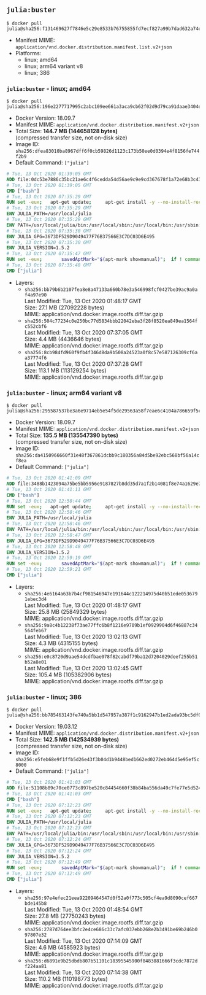 ## `julia:buster`

```console
$ docker pull julia@sha256:f131469627f7846e5c29e8533b76755855fd7ecf827a99b7dad632a74ec9da0a
```

-	Manifest MIME: `application/vnd.docker.distribution.manifest.list.v2+json`
-	Platforms:
	-	linux; amd64
	-	linux; arm64 variant v8
	-	linux; 386

### `julia:buster` - linux; amd64

```console
$ docker pull julia@sha256:196e2277717995c2abc109ee661a3aca9cb62f02d9d79ca91daae3404ea3ff8c
```

-	Docker Version: 18.09.7
-	Manifest MIME: `application/vnd.docker.distribution.manifest.v2+json`
-	Total Size: **144.7 MB (144658128 bytes)**  
	(compressed transfer size, not on-disk size)
-	Image ID: `sha256:dfea83010ba8967dff6f0cb59826d1123c173b50ee0d0394e4f8156fe744f2b9`
-	Default Command: `["julia"]`

```dockerfile
# Tue, 13 Oct 2020 01:39:05 GMT
ADD file:0dc53e7886c35bc21ae6c4f6cedda54d56ae9c9e9cd367678f1a72e68b3c43d4 in / 
# Tue, 13 Oct 2020 01:39:05 GMT
CMD ["bash"]
# Tue, 13 Oct 2020 07:35:29 GMT
RUN set -eux; 	apt-get update; 	apt-get install -y --no-install-recommends 		ca-certificates 		curl 	; 	rm -rf /var/lib/apt/lists/*
# Tue, 13 Oct 2020 07:35:29 GMT
ENV JULIA_PATH=/usr/local/julia
# Tue, 13 Oct 2020 07:35:29 GMT
ENV PATH=/usr/local/julia/bin:/usr/local/sbin:/usr/local/bin:/usr/sbin:/usr/bin:/sbin:/bin
# Tue, 13 Oct 2020 07:35:30 GMT
ENV JULIA_GPG=3673DF529D9049477F76B37566E3C7DC03D6E495
# Tue, 13 Oct 2020 07:35:30 GMT
ENV JULIA_VERSION=1.5.2
# Tue, 13 Oct 2020 07:35:47 GMT
RUN set -eux; 		savedAptMark="$(apt-mark showmanual)"; 	if ! command -v gpg > /dev/null; then 		apt-get update; 		apt-get install -y --no-install-recommends 			gnupg 			dirmngr 		; 		rm -rf /var/lib/apt/lists/*; 	fi; 		dpkgArch="$(dpkg --print-architecture)"; 	case "${dpkgArch##*-}" in 		amd64) tarArch='x86_64'; dirArch='x64'; sha256='6da704fadcefa39725503e4c7a9cfa1a570ba8a647c4bd8de69a118f43584630' ;; 		arm64) tarArch='aarch64'; dirArch='aarch64'; sha256='1e38dca697e569700e151a1d66021de142a7fd1ccc53bed47367ed72826bfde1' ;; 		i386) tarArch='i686'; dirArch='x86'; sha256='c4c260113dc8c4e9ac3638042b589e63e9a4b914822f5601a2368986281b977f' ;; 		*) echo >&2 "error: current architecture ($dpkgArch) does not have a corresponding Julia binary release"; exit 1 ;; 	esac; 		folder="$(echo "$JULIA_VERSION" | cut -d. -f1-2)"; 	curl -fL -o julia.tar.gz.asc "https://julialang-s3.julialang.org/bin/linux/${dirArch}/${folder}/julia-${JULIA_VERSION}-linux-${tarArch}.tar.gz.asc"; 	curl -fL -o julia.tar.gz     "https://julialang-s3.julialang.org/bin/linux/${dirArch}/${folder}/julia-${JULIA_VERSION}-linux-${tarArch}.tar.gz"; 		echo "${sha256} *julia.tar.gz" | sha256sum -c -; 		export GNUPGHOME="$(mktemp -d)"; 	gpg --batch --keyserver ha.pool.sks-keyservers.net --recv-keys "$JULIA_GPG"; 	gpg --batch --verify julia.tar.gz.asc julia.tar.gz; 	command -v gpgconf > /dev/null && gpgconf --kill all; 	rm -rf "$GNUPGHOME" julia.tar.gz.asc; 		mkdir "$JULIA_PATH"; 	tar -xzf julia.tar.gz -C "$JULIA_PATH" --strip-components 1; 	rm julia.tar.gz; 		apt-mark auto '.*' > /dev/null; 	[ -z "$savedAptMark" ] || apt-mark manual $savedAptMark; 	apt-get purge -y --auto-remove -o APT::AutoRemove::RecommendsImportant=false; 		julia --version
# Tue, 13 Oct 2020 07:35:48 GMT
CMD ["julia"]
```

-	Layers:
	-	`sha256:bb79b6b2107fea8e8a47133a660b78e3a546998fcf0427be39ac9a0af4a97e90`  
		Last Modified: Tue, 13 Oct 2020 01:48:17 GMT  
		Size: 27.1 MB (27092228 bytes)  
		MIME: application/vnd.docker.image.rootfs.diff.tar.gzip
	-	`sha256:504c77234c0e250bc77d5834bbb22042eba3f28f8520ea849ea1564fc552cbf6`  
		Last Modified: Tue, 13 Oct 2020 07:37:05 GMT  
		Size: 4.4 MB (4436646 bytes)  
		MIME: application/vnd.docker.image.rootfs.diff.tar.gzip
	-	`sha256:8cb984fd960f9fb4f346d8da9b508a24523a0f8c57e587126309cf6aa37774f6`  
		Last Modified: Tue, 13 Oct 2020 07:37:28 GMT  
		Size: 113.1 MB (113129254 bytes)  
		MIME: application/vnd.docker.image.rootfs.diff.tar.gzip

### `julia:buster` - linux; arm64 variant v8

```console
$ docker pull julia@sha256:295587537be3a6e9714eb5e54f5de29563a58f7eae6c4104a786659f5c239daf
```

-	Docker Version: 18.09.7
-	Manifest MIME: `application/vnd.docker.distribution.manifest.v2+json`
-	Total Size: **135.5 MB (135547390 bytes)**  
	(compressed transfer size, not on-disk size)
-	Image ID: `sha256:da4150966660f31e48f367861dcbb9c180356a84d5be92ebc568bf56a14cf8ea`
-	Default Command: `["julia"]`

```dockerfile
# Tue, 13 Oct 2020 01:41:09 GMT
ADD file:3488b1423094a75be5bb5956e9187827b8dd35d7a1f2b14081f8e74a1629e7d0 in / 
# Tue, 13 Oct 2020 01:41:11 GMT
CMD ["bash"]
# Tue, 13 Oct 2020 12:58:44 GMT
RUN set -eux; 	apt-get update; 	apt-get install -y --no-install-recommends 		ca-certificates 		curl 	; 	rm -rf /var/lib/apt/lists/*
# Tue, 13 Oct 2020 12:58:46 GMT
ENV JULIA_PATH=/usr/local/julia
# Tue, 13 Oct 2020 12:58:46 GMT
ENV PATH=/usr/local/julia/bin:/usr/local/sbin:/usr/local/bin:/usr/sbin:/usr/bin:/sbin:/bin
# Tue, 13 Oct 2020 12:58:47 GMT
ENV JULIA_GPG=3673DF529D9049477F76B37566E3C7DC03D6E495
# Tue, 13 Oct 2020 12:58:48 GMT
ENV JULIA_VERSION=1.5.2
# Tue, 13 Oct 2020 12:59:19 GMT
RUN set -eux; 		savedAptMark="$(apt-mark showmanual)"; 	if ! command -v gpg > /dev/null; then 		apt-get update; 		apt-get install -y --no-install-recommends 			gnupg 			dirmngr 		; 		rm -rf /var/lib/apt/lists/*; 	fi; 		dpkgArch="$(dpkg --print-architecture)"; 	case "${dpkgArch##*-}" in 		amd64) tarArch='x86_64'; dirArch='x64'; sha256='6da704fadcefa39725503e4c7a9cfa1a570ba8a647c4bd8de69a118f43584630' ;; 		arm64) tarArch='aarch64'; dirArch='aarch64'; sha256='1e38dca697e569700e151a1d66021de142a7fd1ccc53bed47367ed72826bfde1' ;; 		i386) tarArch='i686'; dirArch='x86'; sha256='c4c260113dc8c4e9ac3638042b589e63e9a4b914822f5601a2368986281b977f' ;; 		*) echo >&2 "error: current architecture ($dpkgArch) does not have a corresponding Julia binary release"; exit 1 ;; 	esac; 		folder="$(echo "$JULIA_VERSION" | cut -d. -f1-2)"; 	curl -fL -o julia.tar.gz.asc "https://julialang-s3.julialang.org/bin/linux/${dirArch}/${folder}/julia-${JULIA_VERSION}-linux-${tarArch}.tar.gz.asc"; 	curl -fL -o julia.tar.gz     "https://julialang-s3.julialang.org/bin/linux/${dirArch}/${folder}/julia-${JULIA_VERSION}-linux-${tarArch}.tar.gz"; 		echo "${sha256} *julia.tar.gz" | sha256sum -c -; 		export GNUPGHOME="$(mktemp -d)"; 	gpg --batch --keyserver ha.pool.sks-keyservers.net --recv-keys "$JULIA_GPG"; 	gpg --batch --verify julia.tar.gz.asc julia.tar.gz; 	command -v gpgconf > /dev/null && gpgconf --kill all; 	rm -rf "$GNUPGHOME" julia.tar.gz.asc; 		mkdir "$JULIA_PATH"; 	tar -xzf julia.tar.gz -C "$JULIA_PATH" --strip-components 1; 	rm julia.tar.gz; 		apt-mark auto '.*' > /dev/null; 	[ -z "$savedAptMark" ] || apt-mark manual $savedAptMark; 	apt-get purge -y --auto-remove -o APT::AutoRemove::RecommendsImportant=false; 		julia --version
# Tue, 13 Oct 2020 12:59:21 GMT
CMD ["julia"]
```

-	Layers:
	-	`sha256:4e6164a63b7b4cf981546947e191644c122214975d40b51ede0536791ebec3d4`  
		Last Modified: Tue, 13 Oct 2020 01:48:17 GMT  
		Size: 25.8 MB (25849329 bytes)  
		MIME: application/vnd.docker.image.rootfs.diff.tar.gzip
	-	`sha256:9a8c4b12238f73ae77ffc6b8f1216e9709b1ef0929904d6f46887c34564feb67`  
		Last Modified: Tue, 13 Oct 2020 13:02:13 GMT  
		Size: 4.3 MB (4315155 bytes)  
		MIME: application/vnd.docker.image.rootfs.diff.tar.gzip
	-	`sha256:e0c8720d9aae54dcdfbae078f82cabdf79ba12d7204029deef255b51b52a8e01`  
		Last Modified: Tue, 13 Oct 2020 13:02:45 GMT  
		Size: 105.4 MB (105382906 bytes)  
		MIME: application/vnd.docker.image.rootfs.diff.tar.gzip

### `julia:buster` - linux; 386

```console
$ docker pull julia@sha256:bb785463143fe740a5bb1d547957a387f1c9162947b1ed2ada93bc5df0e09c25
```

-	Docker Version: 19.03.12
-	Manifest MIME: `application/vnd.docker.distribution.manifest.v2+json`
-	Total Size: **142.5 MB (142534939 bytes)**  
	(compressed transfer size, not on-disk size)
-	Image ID: `sha256:e5feb68e9f1ffb5d26e43f3b04d1b9448bed1662ed0272eb464d5e95ef5c8000`
-	Default Command: `["julia"]`

```dockerfile
# Tue, 13 Oct 2020 01:41:03 GMT
ADD file:51108b89c70ce0773c897be520c84454660f38b84ba556da49c7fe77e5d52416 in / 
# Tue, 13 Oct 2020 01:41:03 GMT
CMD ["bash"]
# Tue, 13 Oct 2020 07:12:23 GMT
RUN set -eux; 	apt-get update; 	apt-get install -y --no-install-recommends 		ca-certificates 		curl 	; 	rm -rf /var/lib/apt/lists/*
# Tue, 13 Oct 2020 07:12:23 GMT
ENV JULIA_PATH=/usr/local/julia
# Tue, 13 Oct 2020 07:12:23 GMT
ENV PATH=/usr/local/julia/bin:/usr/local/sbin:/usr/local/bin:/usr/sbin:/usr/bin:/sbin:/bin
# Tue, 13 Oct 2020 07:12:24 GMT
ENV JULIA_GPG=3673DF529D9049477F76B37566E3C7DC03D6E495
# Tue, 13 Oct 2020 07:12:24 GMT
ENV JULIA_VERSION=1.5.2
# Tue, 13 Oct 2020 07:12:49 GMT
RUN set -eux; 		savedAptMark="$(apt-mark showmanual)"; 	if ! command -v gpg > /dev/null; then 		apt-get update; 		apt-get install -y --no-install-recommends 			gnupg 			dirmngr 		; 		rm -rf /var/lib/apt/lists/*; 	fi; 		dpkgArch="$(dpkg --print-architecture)"; 	case "${dpkgArch##*-}" in 		amd64) tarArch='x86_64'; dirArch='x64'; sha256='6da704fadcefa39725503e4c7a9cfa1a570ba8a647c4bd8de69a118f43584630' ;; 		arm64) tarArch='aarch64'; dirArch='aarch64'; sha256='1e38dca697e569700e151a1d66021de142a7fd1ccc53bed47367ed72826bfde1' ;; 		i386) tarArch='i686'; dirArch='x86'; sha256='c4c260113dc8c4e9ac3638042b589e63e9a4b914822f5601a2368986281b977f' ;; 		*) echo >&2 "error: current architecture ($dpkgArch) does not have a corresponding Julia binary release"; exit 1 ;; 	esac; 		folder="$(echo "$JULIA_VERSION" | cut -d. -f1-2)"; 	curl -fL -o julia.tar.gz.asc "https://julialang-s3.julialang.org/bin/linux/${dirArch}/${folder}/julia-${JULIA_VERSION}-linux-${tarArch}.tar.gz.asc"; 	curl -fL -o julia.tar.gz     "https://julialang-s3.julialang.org/bin/linux/${dirArch}/${folder}/julia-${JULIA_VERSION}-linux-${tarArch}.tar.gz"; 		echo "${sha256} *julia.tar.gz" | sha256sum -c -; 		export GNUPGHOME="$(mktemp -d)"; 	gpg --batch --keyserver ha.pool.sks-keyservers.net --recv-keys "$JULIA_GPG"; 	gpg --batch --verify julia.tar.gz.asc julia.tar.gz; 	command -v gpgconf > /dev/null && gpgconf --kill all; 	rm -rf "$GNUPGHOME" julia.tar.gz.asc; 		mkdir "$JULIA_PATH"; 	tar -xzf julia.tar.gz -C "$JULIA_PATH" --strip-components 1; 	rm julia.tar.gz; 		apt-mark auto '.*' > /dev/null; 	[ -z "$savedAptMark" ] || apt-mark manual $savedAptMark; 	apt-get purge -y --auto-remove -o APT::AutoRemove::RecommendsImportant=false; 		julia --version
# Tue, 13 Oct 2020 07:12:49 GMT
CMD ["julia"]
```

-	Layers:
	-	`sha256:97e4efec21eea92209464547d0f52a0f773c505cf4ea9d8090cef667bde145b8`  
		Last Modified: Tue, 13 Oct 2020 01:48:54 GMT  
		Size: 27.8 MB (27750243 bytes)  
		MIME: application/vnd.docker.image.rootfs.diff.tar.gzip
	-	`sha256:2787d764ee3bfc2e4ce686c33c7afc037ebb268e2b3491be69b246b097807e32`  
		Last Modified: Tue, 13 Oct 2020 07:14:09 GMT  
		Size: 4.6 MB (4585923 bytes)  
		MIME: application/vnd.docker.image.rootfs.diff.tar.gzip
	-	`sha256:d6891e9b25dbdb807b51101c18395545900f8483881666f3cdc7872df224aa81`  
		Last Modified: Tue, 13 Oct 2020 07:14:38 GMT  
		Size: 110.2 MB (110198773 bytes)  
		MIME: application/vnd.docker.image.rootfs.diff.tar.gzip
